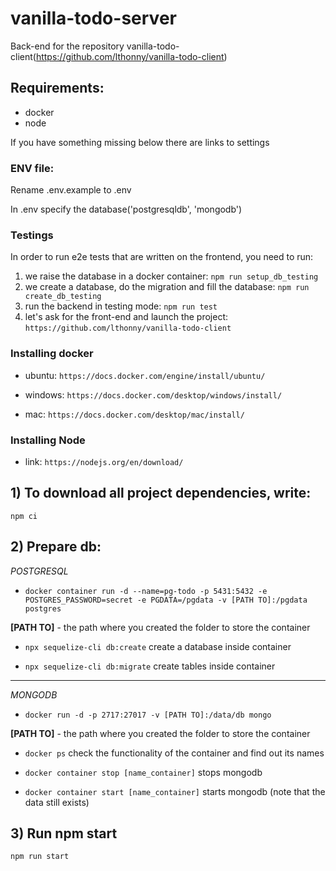# vanilla-todo-server
Back-end for the repository vanilla-todo-client(https://github.com/lthonny/vanilla-todo-client)

## Requirements: 
  - docker
  - node

If you have something missing below there are links to settings

### ENV file:

Rename .env.example to .env

In .env specify the database('postgresqldb', 'mongodb')
  
### Testings

In order to run e2e tests that are written on the frontend, you need to run:

1) we raise the database in a docker container: ```npm run setup_db_testing```
2) we create a database, do the migration and fill the database: ```npm run create_db_testing```
3) run the backend in testing mode: ```npm run test```
4) let's ask for the front-end and launch the project: ```https://github.com/lthonny/vanilla-todo-client```

### Installing docker

+ ubuntu: `https://docs.docker.com/engine/install/ubuntu/`

+ windows: `https://docs.docker.com/desktop/windows/install/`

+ mac: `https://docs.docker.com/desktop/mac/install/`

### Installing Node

+ link: `https://nodejs.org/en/download/`

## 1) To download all project dependencies, write:
  
  `npm ci`

## 2) Prepare db:

*POSTGRESQL*

   - `docker container run -d --name=pg-todo -p 5431:5432 -e POSTGRES_PASSWORD=secret -e PGDATA=/pgdata -v [PATH TO]:/pgdata postgres`
 
   **[PATH TO]** - the path where you created the folder to store the container

   - `npx sequelize-cli db:create` create a database inside container

   - `npx sequelize-cli db:migrate` create tables inside container

---

*MONGODB*
    
   - `docker run -d -p 2717:27017 -v [PATH TO]:/data/db mongo`
    
  **[PATH TO]** - the path where you created the folder to store the container
    
   - `docker ps` check the functionality of the container and find out its names
    
   - `docker container stop [name_container]` stops mongodb
    
   - `docker container start [name_container]` starts mongodb (note that the data still exists)
 
## 3) Run npm start

  `npm run start`

